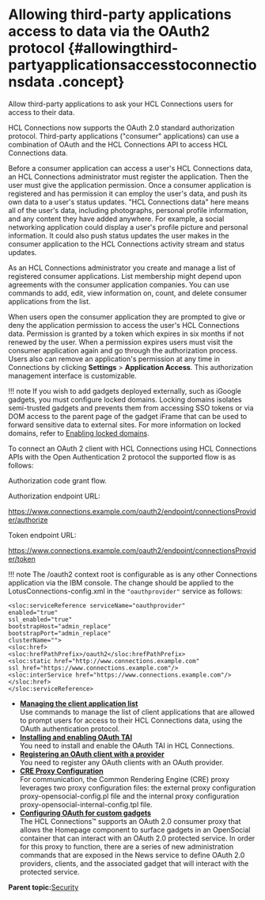 # Allowing third-party applications access to data via the OAuth2 protocol {#allowingthird-partyapplicationsaccesstoconnectionsdata .concept}

Allow third-party applications to ask your HCL Connections users for access to their data.

HCL Connections now supports the OAuth 2.0 standard authorization protocol. Third-party applications \("consumer" applications\) can use a combination of OAuth and the HCL Connections API to access HCL Connections data.

Before a consumer application can access a user's HCL Connections data, an HCL Connections administrator must register the application. Then the user must give the application permission. Once a consumer application is registered and has permission it can employ the user's data, and push its own data to a user's status updates. "HCL Connections data" here means all of the user's data, including photographs, personal profile information, and any content they have added anywhere. For example, a social networking application could display a user's profile picture and personal information. It could also push status updates the user makes in the consumer application to the HCL Connections activity stream and status updates.

As an HCL Connections administrator you create and manage a list of registered consumer applications. List membership might depend upon agreements with the consumer application companies. You can use commands to add, edit, view information on, count, and delete consumer applications from the list.

When users open the consumer application they are prompted to give or deny the application permission to access the user's HCL Connections data. Permission is granted by a token which expires in six months if not renewed by the user. When a permission expires users must visit the consumer application again and go through the authorization process. Users also can remove an application's permission at any time in Connections by clicking **Settings** \> **Application Access**. This authorization management interface is customizable.

!!! note
    If you wish to add gadgets deployed externally, such as iGoogle gadgets, you must configure locked domains. Locking domains isolates semi-trusted gadgets and prevents them from accessing SSO tokens or via DOM access to the parent page of the gadget iFrame that can be used to forward sensitive data to external sites. For more information on locked domains, refer to [Enabling locked domains](../install/t_post_install_cre11_conn_security_locked.md).

To connect an OAuth 2 client with HCL Connections using HCL Connections APIs with the Open Authentication 2 protocol the supported flow is as follows:

Authorization code grant flow.

Authorization endpoint URL:

https://www.connections.example.com/oauth2/endpoint/connectionsProvider/authorize

Token endpoint URL:

https://www.connections.example.com/oauth2/endpoint/connectionsProvider/token

!!! note
    The /oauth2 context root is configurable as is any other Connections application via the IBM console. The change should be applied to the LotusConnections-config.xml in the `"oauthprovider"` service as follows:

```
<sloc:serviceReference serviceName="oauthprovider"
enabled="true" 
ssl_enabled="true" 
bootstrapHost="admin_replace"
bootstrapPort="admin_replace"
clusterName="">
<sloc:href>
<sloc:hrefPathPrefix>/oauth2</sloc:hrefPathPrefix>
<sloc:static href="http://www.connections.example.com" ssl_href="https://www.connections.example.com"/>
<sloc:interService href="https://www.connections.example.com"/>
</sloc:href>
</sloc:serviceReference> 
```

-   **[Managing the client application list](../admin/r_admin_common_oauth_manage_list.md)**  
Use commands to manage the list of client applications that are allowed to prompt users for access to their HCL Connections data, using the OAuth authentication protocol.
-   **[Installing and enabling OAuth TAI](../admin/t_inst_installingandenablingoauthtai.md)**  
You need to install and enable the OAuth TAI in HCL Connections.
-   **[Registering an OAuth client with a provider](../admin/t_admin_registeroauthclientwprovider.md)**  
You need to register any OAuth clients with an OAuth provider.
-   **[CRE Proxy Configuration](../customize/r_cremashupsproxyconfiguration.md)**  
For communication, the Common Rendering Engine \(CRE\) proxy leverages two proxy configuration files: the external proxy configuration proxy-opensocial-config.pl file and the internal proxy configuration proxy-opensocial-internal-config.tpl file.
-   **[Configuring OAuth for custom gadgets](../customize/r_admin_common_oauth_config_homepage_gadgets-N.md)**  
The HCL Connections™ supports an OAuth 2.0 consumer proxy that allows the Homepage component to surface gadgets in an OpenSocial container that can interact with an OAuth 2.0 protected service. In order for this proxy to function, there are a series of new administration commands that are exposed in the News service to define OAuth 2.0 providers, clients, and the associated gadget that will interact with the protected service.

**Parent topic:**[Security](../secure/c_sec_overview.md)

